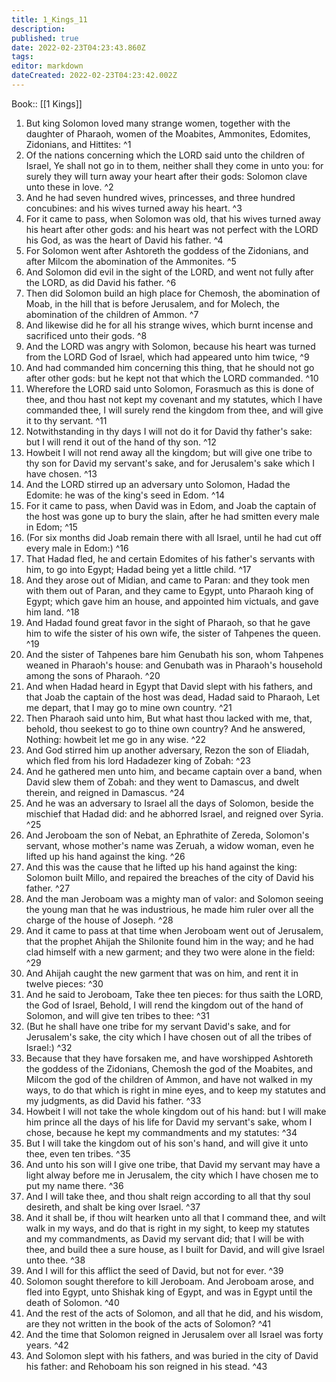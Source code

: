 ```yaml
---
title: 1_Kings_11
description: 
published: true
date: 2022-02-23T04:23:43.860Z
tags: 
editor: markdown
dateCreated: 2022-02-23T04:23:42.002Z
---
```


 Book:: [[1 Kings]]
 1. But king Solomon loved many strange women, together with the daughter of Pharaoh, women of the Moabites, Ammonites, Edomites, Zidonians, and Hittites: ^1
 2. Of the nations concerning which the LORD said unto the children of Israel, Ye shall not go in to them, neither shall they come in unto you: for surely they will turn away your heart after their gods: Solomon clave unto these in love. ^2
 3. And he had seven hundred wives, princesses, and three hundred concubines: and his wives turned away his heart. ^3
 4. For it came to pass, when Solomon was old, that his wives turned away his heart after other gods: and his heart was not perfect with the LORD his God, as was the heart of David his father. ^4
 5. For Solomon went after Ashtoreth the goddess of the Zidonians, and after Milcom the abomination of the Ammonites. ^5
 6. And Solomon did evil in the sight of the LORD, and went not fully after the LORD, as did David his father. ^6
 7. Then did Solomon build an high place for Chemosh, the abomination of Moab, in the hill that is before Jerusalem, and for Molech, the abomination of the children of Ammon. ^7
 8. And likewise did he for all his strange wives, which burnt incense and sacrificed unto their gods. ^8
 9. And the LORD was angry with Solomon, because his heart was turned from the LORD God of Israel, which had appeared unto him twice, ^9
 10. And had commanded him concerning this thing, that he should not go after other gods: but he kept not that which the LORD commanded. ^10
 11. Wherefore the LORD said unto Solomon, Forasmuch as this is done of thee, and thou hast not kept my covenant and my statutes, which I have commanded thee, I will surely rend the kingdom from thee, and will give it to thy servant. ^11
 12. Notwithstanding in thy days I will not do it for David thy father's sake: but I will rend it out of the hand of thy son. ^12
 13. Howbeit I will not rend away all the kingdom; but will give one tribe to thy son for David my servant's sake, and for Jerusalem's sake which I have chosen. ^13
 14. And the LORD stirred up an adversary unto Solomon, Hadad the Edomite: he was of the king's seed in Edom. ^14
 15. For it came to pass, when David was in Edom, and Joab the captain of the host was gone up to bury the slain, after he had smitten every male in Edom; ^15
 16. (For six months did Joab remain there with all Israel, until he had cut off every male in Edom:) ^16
 17. That Hadad fled, he and certain Edomites of his father's servants with him, to go into Egypt; Hadad being yet a little child. ^17
 18. And they arose out of Midian, and came to Paran: and they took men with them out of Paran, and they came to Egypt, unto Pharaoh king of Egypt; which gave him an house, and appointed him victuals, and gave him land. ^18
 19. And Hadad found great favor in the sight of Pharaoh, so that he gave him to wife the sister of his own wife, the sister of Tahpenes the queen. ^19
 20. And the sister of Tahpenes bare him Genubath his son, whom Tahpenes weaned in Pharaoh's house: and Genubath was in Pharaoh's household among the sons of Pharaoh. ^20
 21. And when Hadad heard in Egypt that David slept with his fathers, and that Joab the captain of the host was dead, Hadad said to Pharaoh, Let me depart, that I may go to mine own country. ^21
 22. Then Pharaoh said unto him, But what hast thou lacked with me, that, behold, thou seekest to go to thine own country? And he answered, Nothing: howbeit let me go in any wise. ^22
 23. And God stirred him up another adversary, Rezon the son of Eliadah, which fled from his lord Hadadezer king of Zobah: ^23
 24. And he gathered men unto him, and became captain over a band, when David slew them of Zobah: and they went to Damascus, and dwelt therein, and reigned in Damascus. ^24
 25. And he was an adversary to Israel all the days of Solomon, beside the mischief that Hadad did: and he abhorred Israel, and reigned over Syria. ^25
 26. And Jeroboam the son of Nebat, an Ephrathite of Zereda, Solomon's servant, whose mother's name was Zeruah, a widow woman, even he lifted up his hand against the king. ^26
 27. And this was the cause that he lifted up his hand against the king: Solomon built Millo, and repaired the breaches of the city of David his father. ^27
 28. And the man Jeroboam was a mighty man of valor: and Solomon seeing the young man that he was industrious, he made him ruler over all the charge of the house of Joseph. ^28
 29. And it came to pass at that time when Jeroboam went out of Jerusalem, that the prophet Ahijah the Shilonite found him in the way; and he had clad himself with a new garment; and they two were alone in the field: ^29
 30. And Ahijah caught the new garment that was on him, and rent it in twelve pieces: ^30
 31. And he said to Jeroboam, Take thee ten pieces: for thus saith the LORD, the God of Israel, Behold, I will rend the kingdom out of the hand of Solomon, and will give ten tribes to thee: ^31
 32. (But he shall have one tribe for my servant David's sake, and for Jerusalem's sake, the city which I have chosen out of all the tribes of Israel:) ^32
 33. Because that they have forsaken me, and have worshipped Ashtoreth the goddess of the Zidonians, Chemosh the god of the Moabites, and Milcom the god of the children of Ammon, and have not walked in my ways, to do that which is right in mine eyes, and to keep my statutes and my judgments, as did David his father. ^33
 34. Howbeit I will not take the whole kingdom out of his hand: but I will make him prince all the days of his life for David my servant's sake, whom I chose, because he kept my commandments and my statutes: ^34
 35. But I will take the kingdom out of his son's hand, and will give it unto thee, even ten tribes. ^35
 36. And unto his son will I give one tribe, that David my servant may have a light alway before me in Jerusalem, the city which I have chosen me to put my name there. ^36
 37. And I will take thee, and thou shalt reign according to all that thy soul desireth, and shalt be king over Israel. ^37
 38. And it shall be, if thou wilt hearken unto all that I command thee, and wilt walk in my ways, and do that is right in my sight, to keep my statutes and my commandments, as David my servant did; that I will be with thee, and build thee a sure house, as I built for David, and will give Israel unto thee. ^38
 39. And I will for this afflict the seed of David, but not for ever. ^39
 40. Solomon sought therefore to kill Jeroboam. And Jeroboam arose, and fled into Egypt, unto Shishak king of Egypt, and was in Egypt until the death of Solomon. ^40
 41. And the rest of the acts of Solomon, and all that he did, and his wisdom, are they not written in the book of the acts of Solomon? ^41
 42. And the time that Solomon reigned in Jerusalem over all Israel was forty years. ^42
 43. And Solomon slept with his fathers, and was buried in the city of David his father: and Rehoboam his son reigned in his stead. ^43
